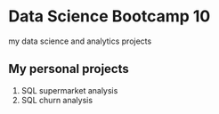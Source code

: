 # Data Science Bootcamp 10
my data science and analytics projects

## My personal projects

1. SQL supermarket analysis
2. SQL churn analysis
